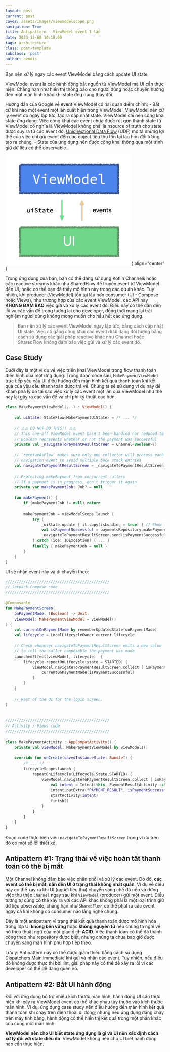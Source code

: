 ```yaml
---
layout: post
current: post
cover: assets/images/viewmodelscope.png
navigation: True
title: Antipattern - ViewModel event 1 lần
date: 2023-12-08 10:18:00
tags: architecture
class: post-template
subclass: 'post'
author: kendis
---
```


Bạn nên xử lý ngay các event ViewModel bằng cách update UI state

ViewModel event là các hành động bắt nguồn từ ViewModel mà UI cần thực hiện. Chẳng hạn như hiển thị thông báo cho người dùng hoặc chuyển hướng đến một màn hình khác khi state ứng dụng thay đổi.

Hướng dẫn của Google về event ViewModel có hai quan điểm chính:
    - Bất cứ khi nào một event một lần xuất hiện trong ViewModel, ViewModel nên xử lý event đó ngay lập tức, tạo ra cập nhật state. ViewModel chỉ nên công khai state ứng dụng. Việc công khai các event chưa được rút gọn thành state từ ViewModel có nghĩa là ViewModel không phải là nsource of truth cho state được suy ra từ các event đó. [Unidirectional Data Flow](https://developer.android.com/jetpack/compose/architecture#udf) (UDF) mô tả những lợi thế của việc chỉ gửi event đến các object tiêu thụ tồn tại lâu hơn đối tượng tạo ra chúng.
    - State của ứng dụng nên được công khai thông qua một trình giữ dữ liệu có thể observable.


![Theo UDF (Unidirectional Data Flow - Luồng Dữ liệu Một Chiều), state chạy xuống từ ViewModel đến UI và event đi lên từ UI đến ViewModel.](assets/images/viewmodel-events-antipatterns-1.png "Theo UDF (Unidirectional Data Flow - Luồng Dữ liệu Một Chiều), state chạy xuống từ ViewModel đến UI và event đi lên từ UI đến ViewModel."){ align="center" }

Trong ứng dụng của bạn, bạn có thể đang sử dụng Kotlin Channels hoặc các reactive streams khác như SharedFlow để truyền event từ ViewModel đến UI, hoặc có thể bạn đã thấy mô hình này trong các dự án khác. Tuy nhiên, khi producer (ViewModel) tồn tại lâu hơn consumer (UI - Compose hoặc Views), như trường hợp của các event ViewModel, các API này **KHÔNG ĐẢM BẢO** việc gửi và xử lý các event đó. Điều này có thể dẫn đến lỗi và các vấn đề trong tương lai cho developer, đồng thời mang lại trải nghiệm người dùng không mong muốn cho hầu hết các ứng dụng.

> Bạn nên xử lý các event ViewModel ngay lập tức, bằng cách cập nhật UI state. Việc cố gắng công khai các event dưới dạng đối tượng bằng cách sử dụng các giải pháp reactive khác như Channel hoặc SharedFlow không đảm bảo việc gửi và xử lý các event đó.

## Case Study

Dưới đây là một ví dụ về việc triển khai ViewModel trong flow thanh toán điển hình của một ứng dụng. Trong đoạn code sau, ```MakePaymentViewModel``` trực tiếp yêu cầu UI điều hướng đến màn hình kết quả thanh toán khi kết quả của yêu cầu thanh toán được trả về. Chúng ta sẽ sử dụng ví dụ này để khám phá lý do tại sao việc xử lý các event một lần của ViewModel như thế này lại gây ra các vấn đề và chi phí kỹ thuật cao hơn.

```kotlin
class MakePaymentViewModel(...) : ViewModel() {

    val uiState: StateFlow<MakePaymentUiState> = /* ... */

    // ⚠️⚠️ DO NOT DO THIS!! ⚠️⚠️
    // This one-off ViewModel event hasn't been handled nor reduced to state
    // Boolean represents whether or not the payment was successful
    private val _navigateToPaymentResultScreen = Channel<Boolean>()

    // `receiveAsFlow` makes sure only one collector will process each
    // navigation event to avoid multiple back stack entries
    val navigateToPaymentResultScreen = _navigateToPaymentResultScreen.receiveAsFlow()

    // Protecting makePayment from concurrent callers
    // If a payment is in progress, don't trigger it again
    private var makePaymentJob: Job? = null

    fun makePayment() {
        if (makePaymentJob != null) return
        
        makePaymentJob = viewModelScope.launch {
            try {
                _uiState.update { it.copy(isLoading = true) } // Show loading spinner
                val isPaymentSuccessful = paymentsRepository.makePayment(...)
                _navigateToPaymentResultScreen.send(isPaymentSuccessful)
            } catch (ioe: IOException) { ... }
            finally { makePaymentJob = null }
        }
    }
}
```

UI sẽ nhận event này và di chuyển theo:

```kotlin
//////////////////////////////////////////////
// Jetpack Compose code
//////////////////////////////////////////////

@Composable
fun MakePaymentScreen(
    onPaymentMade: (Boolean) -> Unit,
    viewModel: MakePaymentViewModel = viewModel()
) {
    val currentOnPaymentMade by rememberUpdatedState(onPaymentMade)
    val lifecycle = LocalLifecycleOwner.current.lifecycle

    // Check whenever navigateToPaymentResultScreen emits a new value
    // to tell the caller composable the payment was made
    LaunchedEffect(viewModel, lifecycle)  {
        lifecycle.repeatOnLifecycle(state = STARTED) {
            viewModel.navigateToPaymentResultScreen.collect { isPaymentSuccessful ->
                currentOnPaymentMade(isPaymentSuccessful)
            }
        }
    }

    // Rest of the UI for the login screen.
}


//////////////////////////////////////////////
// Activity / Views code
//////////////////////////////////////////////

class MakePaymentActivity : AppCompatActivity() {
    private val viewModel: MakePaymentViewModel by viewModels()

    override fun onCreate(savedInstanceState: Bundle?) {
        /* ... */
        lifecycleScope.launch {
            repeatOnLifecycle(Lifecycle.State.STARTED) {
                viewModel.navigateToPaymentResultScreen.collect { isPaymentSuccessful ->
                    val intent = Intent(this, PaymentResultActivity::class.java)
                    intent.putExtra("PAYMENT_RESULT", isPaymentSuccessful)
                    startActivity(intent)
                    finish()
                }
            }
        }
    }
}
```

Đoạn code thực hiện việc ```navigateToPaymentResultScreen``` trong ví dụ trên đó có một số lỗi thiết kế.

## Antipattern #1: Trạng thái về việc hoàn tất thanh toán có thể bị mất

Một Channel không đảm bảo việc phân phối và xử lý các event. Do đó, **các event có thể bị mất, dẫn đến UI ở trạng thái không nhất quán**. Ví dụ về điều này có thể xảy ra khi UI (người tiêu thụ) chuyển sang chế độ nền và dừng việc thu thập ```Channel``` ngay sau khi ``ViewModel`` (producer) gửi một event. Điều tương tự cũng có thể xảy ra với các API khác không phải là một loại trình giữ dữ liệu observable, chẳng hạn như ```SharedFlow```, có thể phát ra các event ngay cả khi không có consumer nào lắng nghe chúng.

Đây là một antipattern vì trạng thái kết quả thanh toán được mô hình hóa trong lớp UI **không bền vững** hoặc **không nguyên tử** nếu chúng ta nghĩ về nó theo thuật ngữ của một giao dịch **ACID**. Việc thanh toán có thể đã thành công theo như repository được biết, nhưng chúng ta chưa bao giờ được chuyển sang màn hình phù hợp tiếp theo.

Lưu ý: Antipattern này có thể được giảm thiểu bằng cách sử dụng Dispatchers.Main.immediate khi gửi và nhận các event. Tuy nhiên, nếu điều đó không được thực thi bởi lint, giải pháp này có thể dễ xảy ra lỗi vì các developer có thể dễ dàng quên nó.

## Antipattern #2: Bắt UI hành động

Đối với ứng dụng hỗ trợ nhiều kích thước màn hình, hành động UI cần thực hiện khi xảy ra ViewModel event có thể khác nhau tùy thuộc vào kích thước màn hình. Ví dụ: ứng dụng case study nên điều hướng đến màn hình kết quả thanh toán khi chạy trên điện thoại di động; nhưng nếu ứng dụng đang chạy trên máy tính bảng, hành động có thể hiển thị kết quả trong một phần khác của cùng một màn hình.

**ViewModel nên cho UI biết state ứng dụng là gì và UI nên xác định cách xử lý đối với state điều đó**. ViewModel không nên cho UI biết hành động nào cần thực hiện.

